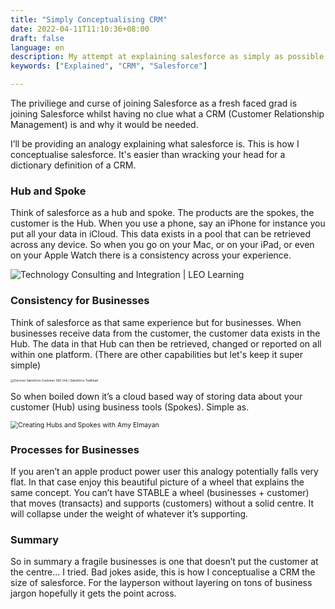 ```yaml
---
title: "Simply Conceptualising CRM"
date: 2022-04-11T11:10:36+08:00
draft: false
language: en
description: My attempt at explaining salesforce as simply as possible
keywords: ["Explained", "CRM", "Salesforce"]

---
```


The priviliege and curse of joining Salesforce as a fresh faced grad is joining Salesforce whilst having no clue what a CRM (Customer Relationship Management) is and why it would be needed.

I’ll be providing an analogy explaining what salesforce is. This is how I conceptualise salesforce. It's easier than wracking your head for a dictionary definition of a CRM. 

### Hub and Spoke 

Think of salesforce as a hub and spoke. The products are the spokes, the customer is the Hub. When you use a phone, say an iPhone for instance you put all your data in iCloud. This data exists in a pool that can be retrieved across any device. So when you go on your Mac, or on your iPad, or even on your Apple Watch there is a consistency across your experience.

![Technology Consulting and Integration | LEO Learning](https://cdn.sanity.io/images/nosafynr/leo-production/d4c6627ed028a45f2572493780e852147a26287a-1000x600.png?w=800&h=480&fit=crop)

### Consistency for Businesses

Think of salesforce as that same experience but for businesses. When businesses receive data from the customer, the customer data exists in the Hub. The data in that Hub can then be retrieved, changed or reported on all within one platform. (There are other capabilities but let's keep it super simple)

<img src="https://res.cloudinary.com/hy4kyit2a/f_auto,fl_lossy,q_70/learn/modules/salesforce-customer-360/discovers-salesforce-customer-360/images/cab5babec23775ca15b86d196b9acbe8_48723-bd-9-e-096-4-d-92-add-4-4-d-9-a-0-b-55-abd-5.png" alt="Discover Salesforce Customer 360 Unit | Salesforce Trailhead" style="zoom:33%;" />

So when boiled down it’s a cloud based way of storing data about your customer (Hub) using business tools (Spokes). Simple as. 

<img src="https://www.contentkingapp.com/media/content/contentking-content-hubs-spokes-model-en@1x.png" alt="Creating Hubs and Spokes with Amy Elmayan" style="zoom:75%;" />



<h3>Processes for Businesses</h3>

If you aren’t an apple product power user this analogy potentially falls very flat. In that case enjoy this beautiful picture of a wheel that explains the same concept. You can’t have STABLE a wheel (businesses + customer) that moves (transacts) and supports (customers) without a solid centre. It will collapse under the weight of whatever it’s supporting. 

<h3>Summary</h3>

So in summary a fragile businesses is one that doesn’t put the customer at the centre... I tried. Bad jokes aside, this is how I conceptualise a CRM the size of salesforce. For the layperson without layering on tons of business jargon hopefully it gets the point across.